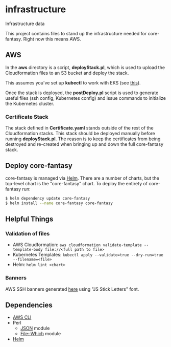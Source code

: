 # infrastructure
Infrastructure data

This project contains files to stand up the infrastructure needed for core-fantasy.
Right now this means AWS.

## AWS
In the **aws** directory is a script, **deployStack.pl**, which is used to upload
the Cloudformation files to an S3 bucket and deploy the stack.

This assumes you've set up **kubectl** to work with EKS (see [this][Kubectl_EKS]).

Once the stack is deployed, the **postDeploy.pl** script is used to generate
useful files (ssh config, Kubernetes config) and issue commands to initialize
the Kubernetes cluster.

### Certificate Stack
The stack defined in **Certificate.yaml** stands outside of the rest of the Cloudformation
stacks. This stack should be deployed manually before running **deployStack.pl**. The reason
is to keep the certificates from being destroyed and re-created when bringing up and down the
full core-fantasy stack.

## Deploy core-fantasy
core-fantasy is managed via [Helm][Helm]. There are a number of charts, but the top-level chart
is the "core-fantasy" chart. To deploy the entirety of core-fantasy run:
```bash
$ helm dependency update core-fantasy
$ helm install --name core-fantasy core-fantasy
```

## Helpful Things
### Validation of files
* AWS Cloudformation: `aws cloudformation validate-template --template-body file://<full path to file>`
* Kubernetes Templates: `kubectl apply --validate=true --dry-run=true --filename=<file>`
* Helm: `helm lint <chart>`

### Banners
AWS SSH banners generated [here][banner] using "JS Stick Letters" font.

## Dependencies
* [AWS CLI][AWS]
* Perl
  * [JSON][JSON] module
  * [File::Which][Which] module
* [Helm][Helm]

[AWS]: https://aws.amazon.com/cli/
[JSON]: https://metacpan.org/pod/JSON
[Which]: https://metacpan.org/pod/File::Which
[banner]: patorjk.com/software/taag/
[Helm]: https://helm.sh/
[Kubectl_EKS]: https://docs.aws.amazon.com/eks/latest/userguide/getting-started.html#eks-configure-kubectl
